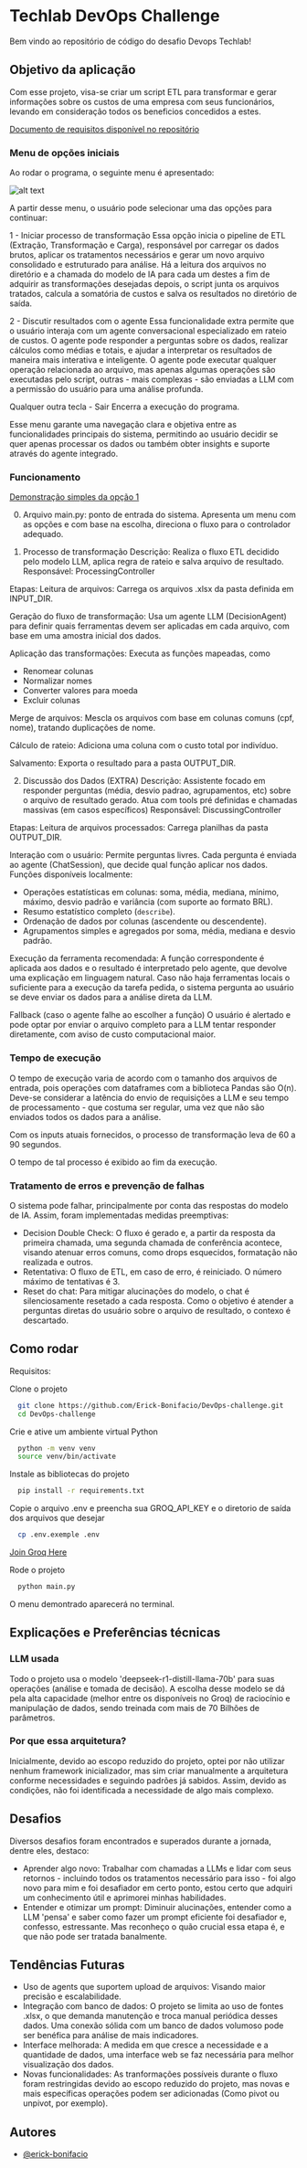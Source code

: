 
# Techlab DevOps Challenge

Bem vindo ao repositório de código do desafio Devops Techlab!

## Objetivo da aplicação

Com esse projeto, visa-se criar um script ETL para transformar e gerar informações sobre os custos de uma empresa com seus funcionários, levando em consideração todos os beneficios concedidos a estes.

[Documento de requisitos disponível no repositório](https://)

### Menu de opções iniciais

Ao rodar o programa, o seguinte menu é apresentado:

![alt text](assets/image.png)

A partir desse menu, o usuário pode selecionar uma das opções para continuar:

1 - Iniciar processo de transformação
Essa opção inicia o pipeline de ETL (Extração, Transformação e Carga), responsável por carregar os dados brutos, aplicar os tratamentos necessários e gerar um novo arquivo consolidado e estruturado para análise. Há a leitura dos arquivos no diretório e a chamada do modelo de IA para cada um destes a fim de adquirir as transformações desejadas depois, o script junta os arquivos tratados, calcula a somatória de custos e salva os resultados no diretório de saída.

2 - Discutir resultados com o agente
Essa funcionalidade extra permite que o usuário interaja com um agente conversacional especializado em rateio de custos. O agente pode responder a perguntas sobre os dados, realizar cálculos como médias e totais, e ajudar a interpretar os resultados de maneira mais interativa e inteligente. O agente pode executar qualquer operação relacionada ao arquivo, mas apenas algumas operações são executadas pelo script, outras - mais complexas - são enviadas a LLM com a permissão do usuário para uma análise profunda.

Qualquer outra tecla - Sair
Encerra a execução do programa.

Esse menu garante uma navegação clara e objetiva entre as funcionalidades principais do sistema, permitindo ao usuário decidir se quer apenas processar os dados ou também obter insights e suporte através do agente integrado.

### Funcionamento
[Demonstração simples da opção 1](https://)

0. Arquivo main.py: ponto de entrada do sistema. Apresenta um menu com as opções e com base na escolha, direciona o fluxo para o controlador adequado.

1. Processo de transformação
Descrição: Realiza o fluxo ETL decidido pelo modelo LLM, aplica regra de rateio e salva arquivo de resultado.
Responsável: ProcessingController

Etapas:
Leitura de arquivos:
Carrega os arquivos .xlsx da pasta definida em INPUT_DIR.

Geração do fluxo de transformação:
Usa um agente LLM (DecisionAgent) para definir quais ferramentas devem ser aplicadas em cada arquivo, com base em uma amostra inicial dos dados.

Aplicação das transformações:
Executa as funções mapeadas, como

- Renomear colunas
- Normalizar nomes
- Converter valores para moeda
- Excluir colunas

Merge de arquivos:
Mescla os arquivos com base em colunas comuns (cpf, nome), tratando duplicações de nome.

Cálculo de rateio:
Adiciona uma coluna com o custo total por indivíduo.

Salvamento:
Exporta o resultado para a pasta OUTPUT_DIR.

2. Discussão dos Dados (EXTRA)
Descrição: Assistente focado em responder perguntas (média, desvio padrao, agrupamentos, etc) sobre o arquivo de resultado gerado. Atua com tools pré definidas e chamadas massivas (em casos específicos)
Responsável: DiscussingController

Etapas:
Leitura de arquivos processados:
Carrega planilhas da pasta OUTPUT_DIR.

Interação com o usuário:
Permite perguntas livres. Cada pergunta é enviada ao agente (ChatSession), que decide qual função aplicar nos dados.
Funções disponíveis localmente:

- Operações estatísticas em colunas: soma, média, mediana, mínimo, máximo, desvio padrão e variância (com suporte ao formato BRL).
- Resumo estatístico completo (`describe`).
- Ordenação de dados por colunas (ascendente ou descendente).
- Agrupamentos simples e agregados por soma, média, mediana e desvio padrão.

Execução da ferramenta recomendada:
A função correspondente é aplicada aos dados e o resultado é interpretado pelo agente, que devolve uma explicação em linguagem natural. Caso não haja ferramentas locais o suficiente para a execução da tarefa pedida, o sistema pergunta ao usuário se deve enviar os dados para a análise direta da LLM.

Fallback (caso o agente falhe ao escolher a função)
O usuário é alertado e pode optar por enviar o arquivo completo para a LLM tentar responder diretamente, com aviso de custo computacional maior.

### Tempo de execução

O tempo de execução varia de acordo com o tamanho dos arquivos de entrada, pois operações com dataframes com a biblioteca Pandas são O(n). Deve-se considerar a latência do envio de requisições a LLM e seu tempo de processamento - que costuma ser regular, uma vez que não são enviados todos os dados para a análise.

Com os inputs atuais fornecidos, o processo de transformação leva de 60 a 90 segundos.

O tempo de tal processo é exibido ao fim da execução.

### Tratamento de erros e prevenção de falhas

O sistema pode falhar, principalmente por conta das respostas do modelo de IA. Assim, foram implementadas medidas preemptivas:

- Decision Double Check: O fluxo é gerado e, a partir da resposta da primeira chamada, uma segunda chamada de conferência acontece, visando atenuar erros comuns, como drops esquecidos, formatação não realizada e outros.
- Retentativa: O fluxo de ETL, em caso de erro, é reiniciado. O número máximo de tentativas é 3.
- Reset do chat: Para mitigar alucinações do modelo, o chat é silenciosamente resetado a cada resposta. Como o objetivo é atender a perguntas diretas do usuário sobre o arquivo de resultado, o contexo é descartado.

## Como rodar

Requisitos:

Clone o projeto

```bash
  git clone https://github.com/Erick-Bonifacio/DevOps-challenge.git
  cd DevOps-challenge
```

Crie e ative um ambiente virtual Python

```bash
  python -m venv venv
  source venv/bin/activate
```

Instale as bibliotecas do projeto

```bash
  pip install -r requirements.txt
```

    
Copie o arquivo .env e preencha sua GROQ_API_KEY e o diretorio de saída dos arquivos que desejar

```bash
  cp .env.exemple .env
```

[Join Groq Here](https://console.groq.com/docs/overview)


Rode o projeto

```bash
  python main.py
```

O menu demontrado aparecerá no terminal.

## Explicações e Preferências técnicas

### LLM usada

Todo o projeto usa o modelo 'deepseek-r1-distill-llama-70b' para suas operações (análise e tomada de decisão). A escolha desse modelo se dá pela alta capacidade (melhor entre os disponíveis no Groq) de raciocínio e manipulação de dados, sendo treinada com mais de 70 Bilhões de parâmetros. 

### Por que essa arquitetura?

Inicialmente, devido ao escopo reduzido do projeto, optei por não utilizar nenhum framework inicializador, mas sim criar manualmente a arquitetura conforme necessidades e seguindo padrões já sabidos.
Assim, devido as condições, não foi identificada a necessidade de algo mais complexo.

## Desafios

Diversos desafios foram encontrados e superados durante a jornada, dentre eles, destaco:

- Aprender algo novo: Trabalhar com chamadas a LLMs e lidar com seus retornos - incluindo todos os tratamentos necessário para isso - foi algo novo para mim e foi desafiador em certo ponto, estou certo que adquiri um conhecimento útil e aprimorei minhas habilidades.
- Entender e otimizar um prompt: Diminuir alucinações, entender como a LLM 'pensa' e saber como fazer um prompt eficiente foi desafiador e, confesso, estressante. Mas reconheço o quão crucial essa etapa é, e que não pode ser tratada banalmente.

## Tendências Futuras

- Uso de agents que suportem upload de arquivos: Visando maior precisão e escalabilidade.
- Integração com banco de dados: O projeto se limita ao uso de fontes .xlsx, o que demanda manutenção e troca manual periódica desses dados. Uma conexão sólida com um banco de dados volumoso pode ser benéfica para análise de mais indicadores.
- Interface melhorada: A medida em que cresce a necessidade e a quantidade de dados, uma interface web se faz necessária para melhor visualização dos dados. 
- Novas funcionalidades: As tranformações possíveis durante o fluxo foram restringidas devido ao escopo reduzido do projeto, mas novas e mais específicas operações podem ser adicionadas (Como pivot ou unpivot, por exemplo).

## Autores

- [@erick-bonifacio](https://www.github.com/erick-bonifacio)
